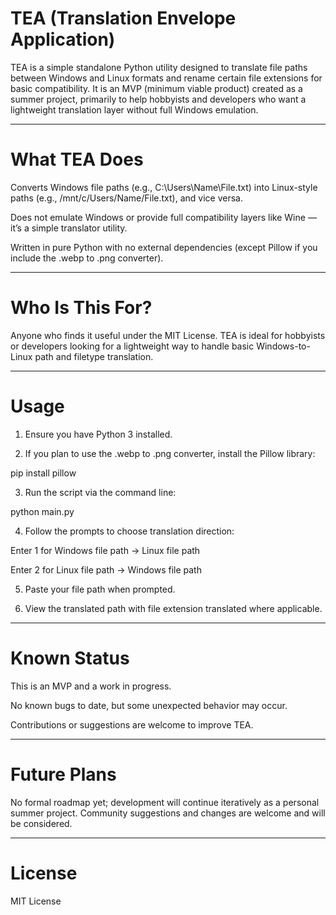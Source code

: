 # TEA (Translation Envelope Application)

TEA is a simple standalone Python utility designed to translate file paths between Windows and Linux formats and rename certain file extensions for basic compatibility. It is an MVP (minimum viable product) created as a summer project, primarily to help hobbyists and developers who want a lightweight translation layer without full Windows emulation.


---

# What TEA Does

Converts Windows file paths (e.g., C:\Users\Name\File.txt) into Linux-style paths (e.g., /mnt/c/Users/Name/File.txt), and vice versa.

Does not emulate Windows or provide full compatibility layers like Wine — it’s a simple translator utility.

Written in pure Python with no external dependencies (except Pillow if you include the .webp to .png converter).



---

# Who Is This For?

Anyone who finds it useful under the MIT License. TEA is ideal for hobbyists or developers looking for a lightweight way to handle basic Windows-to-Linux path and filetype translation.


---

# Usage

1. Ensure you have Python 3 installed.


2. If you plan to use the .webp to .png converter, install the Pillow library:

pip install pillow


3. Run the script via the command line:

python main.py


4. Follow the prompts to choose translation direction:

Enter 1 for Windows file path → Linux file path

Enter 2 for Linux file path → Windows file path



5. Paste your file path when prompted.


6. View the translated path with file extension translated where applicable.




---

# Known Status

This is an MVP and a work in progress.

No known bugs to date, but some unexpected behavior may occur.

Contributions or suggestions are welcome to improve TEA.



---

# Future Plans

No formal roadmap yet; development will continue iteratively as a personal summer project. Community suggestions and changes are welcome and will be considered.


---

# License

MIT License
